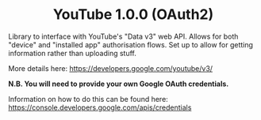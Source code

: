 <h1 align="center">YouTube 1.0.0 (OAuth2)</h1>

Library to interface with YouTube's "Data v3" web API. Allows for both "device" and "installed app" authorisation flows. Set up to allow for getting information rather than uploading stuff.

More details here: https://developers.google.com/youtube/v3/

**N.B. You will need to provide your own Google OAuth credentials.**

Information on how to do this can be found here: https://console.developers.google.com/apis/credentials
